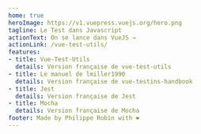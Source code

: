 ```yaml
---
home: true
heroImage: https://v1.vuepress.vuejs.org/hero.png
tagline: Le Test dans Javascript
actionText: On se lance dans VueJS →
actionLink: /vue-test-utils/
features:
- title: Vue-Test-Utils
  details: Version française de vue-test-utils
- title: Le manuel de lmiller1990
  details: Version française de vue-testins-handbook
- title: Jest
  details: Version française de Jest
- title: Mocha
  details: Version française de Mocha
footer: Made by Philippe Robin with ❤️
---
```

